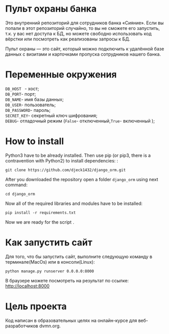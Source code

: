 # Пульт охраны банка
Это внутренний репозиторий для сотрудников банка «Сияние». Если вы попали в этот репозиторий случайно, то вы не сможете его запустить, т.к. у вас нет доступа к БД, но можете свободно использовать код вёрстки или посмотреть как реализованы запросы к БД.

Пульт охраны — это сайт, который можно подключить к удалённой базе данных с визитами и карточками пропуска сотрудников нашего банка.

# Переменные окружения 

 ```DB_HOST ``` - хост;
<br>
 ```DB_PORT```- порт;
<br>
 ```DB_NAME```-  имя базы данных;
<br>
 ```DB_USER```- пользователь;
<br>
 ```DB_PASSWORD```- пароль;
<br>
 ```SECRET_KEY```- секретный ключ шифрования;
<br>
 ```DEBUG```- отладочный режим (```False```- отключенный,```True```- включенный );

# How to install
Python3 have to be already installed. Then use pip (or pip3, there is a contravention with Python2) to install dependencies: :<br>

``` git clone https://github.com/djeck1432/django_orm.git ```

After you downloaded the repository open a folder ```django_orm``` using next command: <br>

```cd django_orm```

Now all of the required libraries and modules have to be installed:<br>

```pip install -r requirements.txt ```<br>

Now we are ready for the script .

# Как запустить сайт 

Для того, что бы запустить сайт, выполните следующую команду в терминале(MacOs) или в консоли(Linux):<br>

```python manage.py runserver 0.0.0.0:8000 ```

В браузере можете посмотреть на результат по ссылке: <a href="http://localhost:8000">http://localhost:8000</a>


# Цель проекта

Код написан в образовательных целях на онлайн-курсе для веб-разработчиков dvmn.org.
